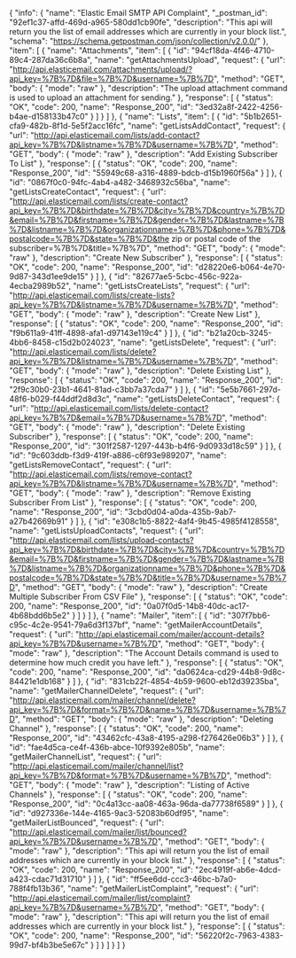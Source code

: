 {
  "info": {
    "name": "Elastic Email SMTP API Complaint",
    "_postman_id": "92ef1c37-affd-469d-a965-580dd1cb90fe",
    "description": "This api will return you the list of email addresses which are currently in your block list.",
    "schema": "https://schema.getpostman.com/json/collection/v2.0.0/"
  },
  "item": [
    {
      "name": "Attachments",
      "item": [
        {
          "id": "94cf18da-4f46-4710-89c4-287da36c6b8a",
          "name": "getAttachmentsUpload",
          "request": {
            "url": "http://api.elasticemail.com/attachments/upload/?api_key=%7B%7D&file=%7B%7D&username=%7B%7D",
            "method": "GET",
            "body": {
              "mode": "raw"
            },
            "description": "The upload attachment command is used to upload an attachment for sending."
          },
          "response": [
            {
              "status": "OK",
              "code": 200,
              "name": "Response_200",
              "id": "3ed32a8f-2422-4256-b4ae-d158133b47c0"
            }
          ]
        }
      ]
    },
    {
      "name": "Lists",
      "item": [
        {
          "id": "5b1b2651-cfa9-482b-8f1d-5e5f2acc16fc",
          "name": "getListsAddContact",
          "request": {
            "url": "http://api.elasticemail.com/lists/add-contact?api_key=%7B%7D&listname=%7B%7D&username=%7B%7D",
            "method": "GET",
            "body": {
              "mode": "raw"
            },
            "description": "Add Existing Subscriber To List"
          },
          "response": [
            {
              "status": "OK",
              "code": 200,
              "name": "Response_200",
              "id": "55949c68-a316-4889-bdcb-d15b1960f56a"
            }
          ]
        },
        {
          "id": "0867f0c0-94fc-4ab4-a482-3468932c56ba",
          "name": "getListsCreateContact",
          "request": {
            "url": "http://api.elasticemail.com/lists/create-contact?api_key=%7B%7D&birthdate=%7B%7D&city=%7B%7D&country=%7B%7D&email=%7B%7D&firstname=%7B%7D&gender=%7B%7D&lastname=%7B%7D&listname=%7B%7D&organizationname=%7B%7D&phone=%7B%7D&postalcode=%7B%7D&state=%7B%7D&the zip or postal code of the subscriber=%7B%7D&title=%7B%7D",
            "method": "GET",
            "body": {
              "mode": "raw"
            },
            "description": "Create New Subscriber"
          },
          "response": [
            {
              "status": "OK",
              "code": 200,
              "name": "Response_200",
              "id": "d28220e6-b064-4e70-9d87-343d1ee9de15"
            }
          ]
        },
        {
          "id": "82677ae5-5cbc-456c-922a-4ecba2989b52",
          "name": "getListsCreateLists",
          "request": {
            "url": "http://api.elasticemail.com/lists/create-lists?api_key=%7B%7D&listname=%7B%7D&username=%7B%7D",
            "method": "GET",
            "body": {
              "mode": "raw"
            },
            "description": "Create New List"
          },
          "response": [
            {
              "status": "OK",
              "code": 200,
              "name": "Response_200",
              "id": "f9b611a9-41ff-4898-afa1-d97143e119c4"
            }
          ]
        },
        {
          "id": "b21a20cb-3245-4bb6-8458-c15d2b024023",
          "name": "getListsDelete",
          "request": {
            "url": "http://api.elasticemail.com/lists/delete?api_key=%7B%7D&listname=%7B%7D&username=%7B%7D",
            "method": "GET",
            "body": {
              "mode": "raw"
            },
            "description": "Delete Existing List"
          },
          "response": [
            {
              "status": "OK",
              "code": 200,
              "name": "Response_200",
              "id": "2f9c30b0-23b1-4641-81ad-c3bb7a37cda7"
            }
          ]
        },
        {
          "id": "5e5b7661-297d-48f6-b029-f44ddf2d8d3c",
          "name": "getListsDeleteContact",
          "request": {
            "url": "http://api.elasticemail.com/lists/delete-contact?api_key=%7B%7D&email=%7B%7D&username=%7B%7D",
            "method": "GET",
            "body": {
              "mode": "raw"
            },
            "description": "Delete Existing Subscriber"
          },
          "response": [
            {
              "status": "OK",
              "code": 200,
              "name": "Response_200",
              "id": "301f2587-1297-443b-b4f6-9d0933d18c59"
            }
          ]
        },
        {
          "id": "9c603ddb-f3d9-419f-a886-c6f93e989207",
          "name": "getListsRemoveContact",
          "request": {
            "url": "http://api.elasticemail.com/lists/remove-contact?api_key=%7B%7D&listname=%7B%7D&username=%7B%7D",
            "method": "GET",
            "body": {
              "mode": "raw"
            },
            "description": "Remove Existing Subscriber From List"
          },
          "response": [
            {
              "status": "OK",
              "code": 200,
              "name": "Response_200",
              "id": "3cbd0d04-a0da-435b-9ab7-a27b42669b91"
            }
          ]
        },
        {
          "id": "e308c1b5-8822-4af4-9b45-4985f4128558",
          "name": "getListsUploadContacts",
          "request": {
            "url": "http://api.elasticemail.com/lists/upload-contacts?api_key=%7B%7D&birthdate=%7B%7D&city=%7B%7D&country=%7B%7D&email=%7B%7D&firstname=%7B%7D&gender=%7B%7D&lastname=%7B%7D&listname=%7B%7D&organizationname=%7B%7D&phone=%7B%7D&postalcode=%7B%7D&state=%7B%7D&title=%7B%7D&username=%7B%7D",
            "method": "GET",
            "body": {
              "mode": "raw"
            },
            "description": "Create Multiple Subscriber From CSV File"
          },
          "response": [
            {
              "status": "OK",
              "code": 200,
              "name": "Response_200",
              "id": "0a07f0d5-14b8-40dc-ac17-4b68bdd6b5e2"
            }
          ]
        }
      ]
    },
    {
      "name": "Mailer",
      "item": [
        {
          "id": "307f7bb6-c95c-4c2e-9541-79a6d3f137bf",
          "name": "getMailerAccountDetails",
          "request": {
            "url": "http://api.elasticemail.com/mailer/account-details?api_key=%7B%7D&username=%7B%7D",
            "method": "GET",
            "body": {
              "mode": "raw"
            },
            "description": "The Account Details command is used to determine how much credit you have left."
          },
          "response": [
            {
              "status": "OK",
              "code": 200,
              "name": "Response_200",
              "id": "da0624ca-cd29-44b8-9d8c-84421e1db168"
            }
          ]
        },
        {
          "id": "831cb22f-4854-4b59-9600-eb12d39235ba",
          "name": "getMailerChannelDelete",
          "request": {
            "url": "http://api.elasticemail.com/mailer/channel/delete?api_key=%7B%7D&format=%7B%7D&name=%7B%7D&username=%7B%7D",
            "method": "GET",
            "body": {
              "mode": "raw"
            },
            "description": "Deleting Channel"
          },
          "response": [
            {
              "status": "OK",
              "code": 200,
              "name": "Response_200",
              "id": "43462cfc-43a8-4195-a298-f276426e06b3"
            }
          ]
        },
        {
          "id": "fae4d5ca-ce4f-436b-abce-10f9392e805b",
          "name": "getMailerChannelList",
          "request": {
            "url": "http://api.elasticemail.com/mailer/channel/list?api_key=%7B%7D&format=%7B%7D&username=%7B%7D",
            "method": "GET",
            "body": {
              "mode": "raw"
            },
            "description": "Listing of Active Channels"
          },
          "response": [
            {
              "status": "OK",
              "code": 200,
              "name": "Response_200",
              "id": "0c4a13cc-aa08-463a-96da-da77738f6589"
            }
          ]
        },
        {
          "id": "d927336e-144e-4165-9ac3-52083b60df95",
          "name": "getMailerListBounced",
          "request": {
            "url": "http://api.elasticemail.com/mailer/list/bounced?api_key=%7B%7D&username=%7B%7D",
            "method": "GET",
            "body": {
              "mode": "raw"
            },
            "description": "This api will return you the list of email addresses which are currently in your block list."
          },
          "response": [
            {
              "status": "OK",
              "code": 200,
              "name": "Response_200",
              "id": "2ec4919f-ab6e-4dcd-a423-cdac71d31710"
            }
          ]
        },
        {
          "id": "ff5ee6dd-ccc3-46bc-b7a0-788f4fb13b36",
          "name": "getMailerListComplaint",
          "request": {
            "url": "http://api.elasticemail.com/mailer/list/complaint?api_key=%7B%7D&username=%7B%7D",
            "method": "GET",
            "body": {
              "mode": "raw"
            },
            "description": "This api will return you the list of email addresses which are currently in your block list."
          },
          "response": [
            {
              "status": "OK",
              "code": 200,
              "name": "Response_200",
              "id": "56220f2c-7963-4383-99d7-bf4b3be5e67c"
            }
          ]
        }
      ]
    }
  ]
}